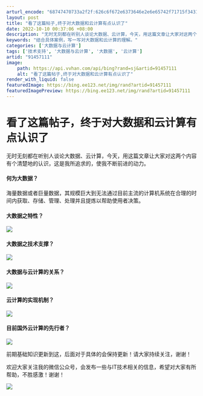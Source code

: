 ```yaml
---
arturl_encode: "68747470733a2f2f:626c6f672e6373646e2e6e65742f71715f3431303236383039:2f61727469636c652f64657461696c732f3931343537313131"
layout: post
title: "看了这篇帖子,终于对大数据和云计算有点认识了"
date: 2022-10-10 00:37:06 +08:00
description: "无时无刻都在听别人谈论大数据、云计算，今天，用这篇文章让大家对这两个内容有个清楚地的认识，这是我所追"
keywords: "结合具体案例，写一写对大数据和云计算的理解。"
categories: ['大数据与云计算']
tags: ['技术支持', '大数据与云计算', '大数据', '云计算']
artid: "91457111"
image:
    path: https://api.vvhan.com/api/bing?rand=sj&artid=91457111
    alt: "看了这篇帖子,终于对大数据和云计算有点认识了"
render_with_liquid: false
featuredImage: https://bing.ee123.net/img/rand?artid=91457111
featuredImagePreview: https://bing.ee123.net/img/rand?artid=91457111
---
```


# 看了这篇帖子，终于对大数据和云计算有点认识了

无时无刻都在听别人谈论大数据、云计算，今天，用这篇文章让大家对这两个内容有个清楚地的认识，这是我所追求的，使我不断前进的动力。

#### 何为大数据？

海量数据或者巨量数据，其规模巨大到无法通过目前主流的计算机系统在合理的时间内获取、存储、管理、处理并且提炼以帮助使用者决策。

#### 大数据之特性？

![](https://i-blog.csdnimg.cn/blog_migrate/55f618dfca591a2589e38701f9f33f6e.png)

#### 大数据之技术支撑？

![](https://i-blog.csdnimg.cn/blog_migrate/3f2a3038c1ead22e57c0dded7ce6b4de.png)

#### 大数据与云计算的关系？

![](https://i-blog.csdnimg.cn/blog_migrate/12375e5ae4b675c8350ac39ce76a1a68.png)

#### 云计算的实现机制？

![](https://i-blog.csdnimg.cn/blog_migrate/b60923ee580488c2319dba84655b6e1c.png)

#### 目前国外云计算的先行者？

![](https://i-blog.csdnimg.cn/blog_migrate/d9c1cdaf1582109f3cc6213a9d37118b.png)

前期基础知识更新到这，后面对于具体的会保持更新！请大家持续关注，谢谢！

欢迎大家关注我的微信公众号，会发布一些与IT技术相关的信息，希望对大家有所帮助，不胜感激！谢谢！

![](https://img-blog.csdnimg.cn/20190703235218732.png)